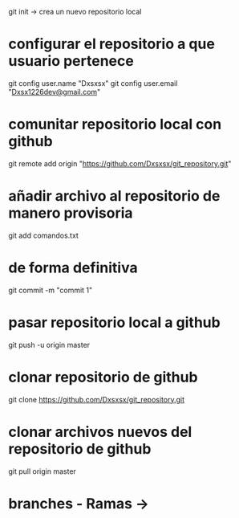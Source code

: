 git init -> crea un nuevo repositorio local

# configurar el repositorio a que usuario pertenece
git config user.name "Dxsxsx"
git config user.email "Dxsx1226dev@gmail.com"

# comunitar repositorio local con github
git remote add origin "https://github.com/Dxsxsx/git_repository.git"

# añadir archivo al repositorio de manero provisoria
git add comandos.txt

# de forma definitiva
git commit -m "commit 1"

# pasar repositorio local a github
git push -u origin master

# clonar repositorio de github
git clone https://github.com/Dxsxsx/git_repository.git

# clonar archivos nuevos del repositorio de github
git pull origin master

# branches - Ramas -> 